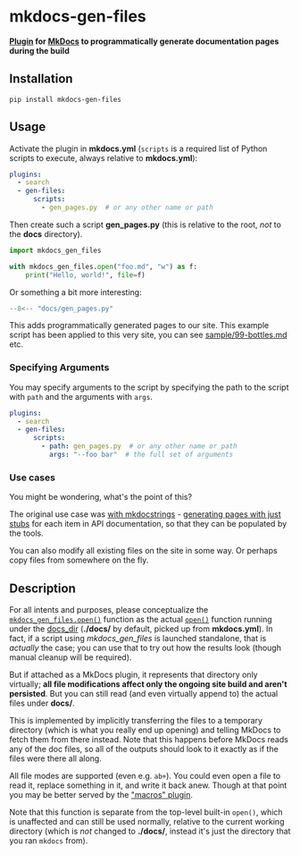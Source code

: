 # mkdocs-gen-files

**[Plugin][] for [MkDocs][] to programmatically generate documentation pages during the build**

## Installation

```shell
pip install mkdocs-gen-files
```

[mkdocs]: https://www.mkdocs.org/
[plugin]: https://www.mkdocs.org/user-guide/plugins/

## Usage

Activate the plugin in **mkdocs.yml** (`scripts` is a required list of Python scripts to execute, always relative to **mkdocs.yml**):

```yaml
plugins:
  - search
  - gen-files:
      scripts:
        - gen_pages.py  # or any other name or path
```

Then create such a script **gen_pages.py** (this is relative to the root, *not* to the **docs** directory).

```python title="Basic gen_pages.py"
import mkdocs_gen_files

with mkdocs_gen_files.open("foo.md", "w") as f:
    print("Hello, world!", file=f)
```

Or something a bit more interesting:

```python title="Interesting gen_pages.py"
--8<-- "docs/gen_pages.py"
```

This adds programmatically generated pages to our site. This example script has been applied to this very site, you can see [sample/99-bottles.md](sample/99-bottles.md) etc.

### Specifying Arguments

You may specify arguments to the script by specifying the path to the script with `path` and the arguments with `args`.

```yaml
plugins:
  - search
  - gen-files:
      scripts:
        - path: gen_pages.py  # or any other name or path
          args: "--foo bar"  # the full set of arguments
```

### Use cases

You might be wondering, what's the point of this?

The original use case was [with mkdocstrings](https://pawamoy.github.io/mkdocstrings/usage/) - [generating pages with just stubs](https://oprypin.github.io/mkdocstrings-crystal/quickstart/migrate.html#generate-doc-stub-pages) for each item in API documentation, so that they can be populated by the tools.

You can also modify all existing files on the site in some way. Or perhaps copy files from somewhere on the fly.

## Description

For all intents and purposes, please conceptualize the [`mkdocs_gen_files.open()`](api.md) function as the actual [`open()`](https://docs.python.org/3/library/functions.html#open) function running under the [docs_dir](https://www.mkdocs.org/user-guide/configuration/#docs_dir) (**./docs/** by default, picked up from **mkdocs.yml**). In fact, if a script using *mkdocs_gen_files* is launched standalone, that is *actually* the case; you can use that to try out how the results look (though manual cleanup will be required).

But if attached as a MkDocs plugin, it represents that directory only virtually; **all file modifications affect only the ongoing site build and aren't persisted**. But you can still read (and even virtually append to) the actual files under **docs/**.

This is implemented by implicitly transferring the files to a temporary directory (which is what you really end up opening) and telling MkDocs to fetch them from there instead.
Note that this happens before MkDocs reads any of the doc files, so all of the outputs should look to it exactly as if the files were there all along.

All file modes are supported (even e.g. `ab+`). You could even open a file to read it, replace something in it, and write it back anew. Though at that point you may be better served by the ["macros" plugin](https://github.com/fralau/mkdocs_macros_plugin/).

Note that this function is separate from the top-level built-in `open()`, which is unaffected and can still be used normally, relative to the current working directory (which is *not* changed to **./docs/**, instead it's just the directory that you ran `mkdocs` from).
